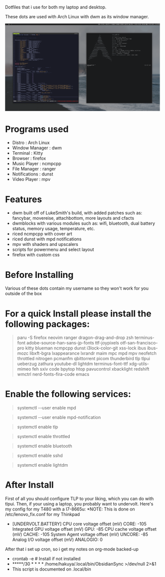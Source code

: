 Dotfiles that i use for both my laptop and desktop.

These dots are used with Arch Linux with dwm as its window manager.

![Screenshot](Pictures/Screenshots/21-02-10_22:07:18.png)


# Programs used #
* Distro : Arch Linux
* Window Manager : dwm
* Terminal : Kitty
* Browser : firefox
* Music Player : ncmpcpp
* File Manager : ranger
* Notifications : dunst
* Video Player : mpv

# Features #

* dwm built off of LukeSmith's build, with added patches such as: fancybar, movereise,  attachbottom, more layouts and cfacts
* dwmblocks with various modules such as: wifi, bluetooth, dual battery status, memory usage, temperature, etc.
* riced ncmpcpp with cover art
* riced dunst with mpd notifications
* mpv with shaders and upscalers
* scripts for powermenu and select layout
* firefox with custom css

# Before Installing #

Various of these dots contain my username so they won't work for you outside of the box

# For a quick Install please install the following packages:

> paru -S firefox neovim ranger dragon-drag-and-drop zsh 
  terminus-font adobe-source-han-sans-jp-fonts ttf-joypixels 
  otf-san-francisco-pro kitty blueman ncmpcpp dunst i3lock-color-git 
  xss-lock ibus ibus-mozc libxft-bgra lxappearance lxrandr maim mpc 
  mpd mpv neofetch throttled nitrogen pcmanfm qbittorrent picom 
  thunderbird tlp tlpui ueberzug zathura youtube-dl lightdm 
  terminus-font-ttf xdg-utils-mimeo feh sxiv code bpytop htop 
  pavucontrol xbacklight redshift wmctrl nerd-fonts-fira-code
  emacs

# Enable the following services:

> systemctl --user enable mpd

> systemctl --user enable mpd-notification

> systemctl enable tlp

> systemctl enable throttled

> systemctl enable bluetooth

> systemctl enable sshd

> systemctl enable lightdm

# After Install

First of all you should configure TLP to your liking, which you can do with tlpui.
Then, if your using a laptop, you probably want to undervolt. Here's my config for my T480 with a I7-8665u:
*NOTE: This is done on /etc/lenovo_fix.conf for my Thinkpad

* [UNDERVOLT.BATTERY]
 CPU core voltage offset (mV)
CORE: -105
 Integrated GPU voltage offset (mV)
GPU: -85
 CPU cache voltage offset (mV)
CACHE: -105
 System Agent voltage offset (mV)
UNCORE: -85
 Analog I/O voltage offset (mV)
ANALOGIO: 0 


After that i set up cron, so i get my notes on org-mode backed-up
- crontab -e # Install if not installed
- *****/30 * * * * /home/hakuya/.local/bin/ObsidianSync >/dev/null 2>&1 
- This script is documented on .local/bin


